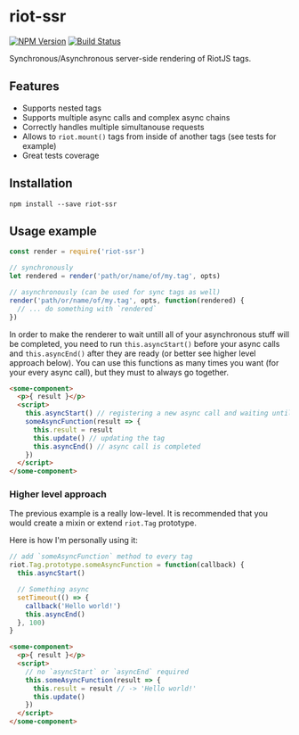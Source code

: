 # riot-ssr
[![NPM Version][npm-image]][npm-url]
[![Build Status][travis-image]][travis-url]

Synchronous/Asynchronous server-side rendering of RiotJS tags.

## Features

* Supports nested tags
* Supports multiple async calls and complex async chains
* Correctly handles multiple simultanouse requests
* Allows to `riot.mount()` tags from inside of another tags (see tests for example)
* Great tests coverage


## Installation

```
npm install --save riot-ssr
```

## Usage example

```js
const render = require('riot-ssr')

// synchronously
let rendered = render('path/or/name/of/my.tag', opts)

// asynchronously (can be used for sync tags as well)
render('path/or/name/of/my.tag', opts, function(rendered) {
  // ... do something with `rendered`
})
```

In order to make the renderer to wait untill all of your asynchronous stuff will be completed, you need to run `this.asyncStart()` before your async calls and `this.asyncEnd()` after they are ready (or better see higher level approach below). You can use this functions as many times you want (for your every async call), but they must to always go together.

```html
<some-component>
  <p>{ result }</p>
  <script>
    this.asyncStart() // registering a new async call and waiting until it's finished
    someAsyncFunction(result => {
      this.result = result
      this.update() // updating the tag
      this.asyncEnd() // async call is completed
    })
  </script>
</some-component>
```

### Higher level approach

The previous example is a really low-level. It is recommended that you would create a mixin or extend `riot.Tag` prototype.

Here is how I'm personally using it:

```js
// add `someAsyncFunction` method to every tag
riot.Tag.prototype.someAsyncFunction = function(callback) {
  this.asyncStart()

  // Something async
  setTimeout(() => {
    callback('Hello world!')
    this.asyncEnd()
  }, 100)
}
```

```html
<some-component>
  <p>{ result }</p>
  <script>
    // no `asyncStart` or `asyncEnd` required
    this.someAsyncFunction(result => {
      this.result = result // -> 'Hello world!'
      this.update()
    })
  </script>
</some-component>
```

[npm-image]: https://img.shields.io/npm/v/riot-ssr.svg
[npm-url]: https://npmjs.org/package/riot-ssr
[travis-image]: https://img.shields.io/travis/ilearnio/riot-ssr/master.svg
[travis-url]: https://travis-ci.org/ilearnio/riot-ssr
